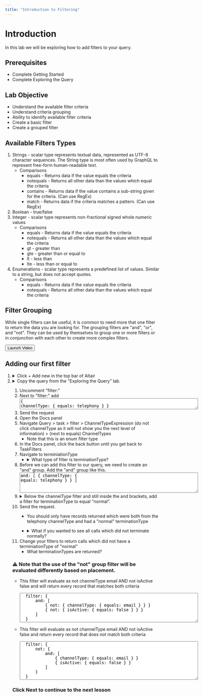 ```yaml
---
title: "Introduction to Filtering"
---
```


<!-- <style>.btn{border-radius:30px;padding:5px 10px; border:1px #2196F3}.btn:hover{background: #2196F3;color:white;}</style> -->


# Introduction 

In this lab we will be exploring how to add filters to your query.

## Prerequisites  
- Complete Getting Started
- Complete Exploring the Query

## Lab Objective
- Understand the available filter criteria
- Understand criteria grouping
- Ability to identify available filter criteria
- Create a basic filter
- Create a grouped filter

## Available Filters Types
1. Strings - scalar type represents textual data, represented as UTF-8 character sequences. The String type is most often used by GraphQL to represent free-form human-readable text.
   - Comparisons
     - equals - Returns data if the value equals the criteria 
     - notequals - Returns all other data than the values which equal the criteria
     - contains - Returns data if the value contains a sub-string given for the criteria. (Can use RegEx)
     - match - Returns data if the criteria matches a pattern. (Can use RegEx)
2. Boolean - true/false
3. Integer - scalar type represents non-fractional signed whole numeric values
   - Comparisons
     - equals - Returns data if the value equals the criteria
     - notequals - Returns all other data than the values which equal the criteria
     - gt - greater than
     - gte - greater than or equal to
     - lt - less than
     - lte - less than or equal to
4. Enumerations - scalar type represents a predefined list of values. Similar to a string, but does not accept quotes.
   - Comparisons
     - equals - Returns data if the value equals the criteria 
     - notequals - Returns all other data than the values which equal the criteria


## Filter Grouping
While single filters can be useful, it is common to need more that one filter to return the data you are looking for.  The grouping filters are "and", "or", and "not".  They can be used by themselves to group one or more filters or in conjunction with each other to create more complex filters.



<button class="btn" onclick="vidPop('d2c7b761-9291-40ec-b76f-3cb25c657c83')">Launch Video</button>


## Adding our first filter

1. <details><summary>Click + Add new in the top bar of Altair </summary>
         <img src="https://webexcc-sa.github.io/tools/gql/images/addNew.png"/>
         </details>
2. <details><summary>Copy the query from the "Exploring the Query" lab.</summary>
    <textarea spellcheck="false" cols="70" rows="138">
\{
  task(
    from: "_____"
    to: "_____"
    timeComparator: createdTime
    # filter: 
    # aggregation: 
    # aggregations: [\{ field: "string", type: count, name: "string" \}]
    # aggregationInterval: \{ interval: FIFTEEN_MINUTES \}
    # pagination: 
  ) \{
    tasks \{
      id
      status
      channelType
      createdTime
      endedTime
      origin
      destination
      contactReason
      direction
      owner \{
        id
        name
        signInId
        sessionId
        phoneNumber
        channelId
      \}
      terminationType
      channelSubType
      customer \{
        name
        phoneNumber
        email
      \}
      isActive
      isCallback
      channelMetaData \{
        email \{
          subject
          metaData
        \}
        chat \{
          chatReason
        \}
        inBoundTranscript
        outBoundTranscript
      \}
      callbackData \{
        callbackRequestTime
        callbackConnectTime
        callbackNumber
        callbackStatus
        callbackOrigin
        callbackType
        callbackQueueName
        callbackAgentName
        callbackTeamName
        callbackRetryCount
      \}
      recordingLocation
      lastWrapupCodeName
      lastQueue \{
        id
        name
        duration
      \}
      lastSite \{
        id
        name
      \}
      lastTeam \{
        id
        name
      \}
      lastEntryPoint \{
        id
        name
      \}
      previousQueue \{
        id
        name
      \}
      totalDuration
      csatScore
      blindTransferCount
      conferenceCount
      conferenceDuration
      consultCount
      consultDuration
      holdCount
      holdDuration
      selfserviceCount
      selfserviceDuration
      connectedCount
      connectedDuration
      consultToQueueCount
      consultToQueueDuration
      transferCount
      wrapupDuration
      ringingDuration
      queueDuration
      queueCount
      captureRequested
      isTranscriptionAvailable
      consultToEPCount
      consultToEPDuration
      outdialConsultToEPCount
      outdialConsultToEPDuration
      agentToDnTransferCount
      agentToAgentTransferCount
      callCompletedCount
      sentiment
      autoCsat
      outdialConsultToQueueCount
      outdialConsultCount
      # integerGlobalVariables(name: "string")
      # stringGlobalVariables(name: "string")
      # longGlobalVariables(name: "string")
      # doubleGlobalVariables(name: "string")
      # booleanGlobalVariables(name: "string")
      # intervalStartTime
      # aggregation
    \}

    pageInfo \{
      endCursor
      hasNextPage
    \}
    intervalInfo \{
      interval
      timezone
    \}
  \}
\}</textarea></details>

1. Uncomment "filter:"
2. Next to "filter:" add <textarea spellcheck="false" cols="70">\{ channelType: \{ equals: telephony \} \}</textarea>
3. Send the request
4. Open the Docs panel
5. Navigate Query > task > filter > ChannelTypeExpression (do not click channelType as it will not show you the next level of information) > (next to equals) ChannelTypes
   - Note that this is an enum filter type
6. In the Docs panel, click the back button until you get back to TaskFilters
7. Navigate to terminiationType
    - <details><summary>What type of filter is terminationType?</summary>String</details>
8.  Before we can add this filter to our query, we need to create an "and" group.  Add the "and" group like this. <textarea spellcheck="false" cols="70" rows="4" >and: [
        \{ channelType: \{ equals: telephony \} \}
]</textarea>
1.  <details><summary>Below the channelType filter and still inside the and brackets, add a filter for terminationType to equal "normal".</summary> <textarea spellcheck="false" cols="70" rows="1">\{ terminationType: \{ equals: "normal" \} \}</textarea></details>
2.  Send the request.
    - You should only have records returned which were both from the telephony channelType and had a "normal" terminationType
    - <details><summary>What if you wanted to see all calls which did not terminate normally?</summary> you could change "equals" to "notequals"
        <textarea spellcheck="false" cols="70" rows="1">\{ terminationType: \{ notequals: "normal" \} \}</textarea>

        OR you could place the filter in a "not" group filter 
        
        <textarea spellcheck="false" cols="70" rows="1">\{ not: \{ terminationType: \{ equals: "normal" \} \} \}</textarea></details>
3.  Change your filters to return calls which did not have a terminiationType of "normal"
    - What terminationTypes are returned?


### ⚠️ Note that the use of the "not" group filter will be evaluated differently based on placement.

- This filter will evaluate as not channelType email AND not isActive false and will return every record that matches both criteria 

  
    <textarea spellcheck="false" cols="70" rows="6">
    filter: {
        and: [ 
            { not: { channelType: { equals: email } } }
            { not: { isActive: { equals: false } } }
        ]
    }</textarea>

- This filter will evaluate as not channelType email AND not isActive false and return every record that does not match both criteria
  
    <textarea spellcheck="false" cols="70" rows="8">
    filter: {
        not: {
            and: [
                { channelType: { equals: email } }
                { isActive: { equals: false } }
            ]
        }
    }</textarea>


### Click Next to continue to the next lesson
<!-- <textarea spellcheck="false" cols="70" rows="5"></textarea> -->